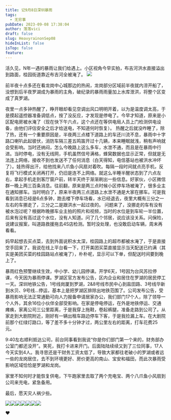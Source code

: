 ```yaml
---
title: 记9月8日深圳暴雨
tags:
  - 无穷事
pubDate: 2023-09-08 17:38:04
author: 落落vici
draft: false
slug: HeavyrainonSep08
hideInList: false
isTop: false
feature:
---
```

活久见，N年一遇的暴雨让我们给遇上。小区视角今早实拍，布吉河洪水直接溢出到路面，桂园街道靠近布吉河全被淹了。 
![](https://raw.githubusercontent.com/cosine00/Image/main/202309081808924.jpg)

前半夜十点多还在看龙岗中心城那边的热闹，龙岗部分区域前半夜就内涝开船了，没想到后半夜罗湖成为暴雨的主角，破纪录的暴雨雨量加上水库泄洪，将整个区变成了真罗湖。

夜里一点多钟热醒了，睁开眼却看见空调出风口明明开着，以为是温度调太高，于是摸起遥控器准备调低点，按了没反应，才发现是停电了。今早才知道，原来是小区配电房被水淹了（现在快下午六点，这个点还在等供电局人员上门检测供电设备，由他们评估安全之后才给送电，不知道何时恢复）。 热醒之后就没咋睡了，除了热，还有一个重要原因是，半夜两三点楼下道路上的车还川流不息，暴雨中十字路口喇叭此起彼伏，消防车隔三差五鸣笛开过十几辆，本来睡眠就浅，稍有声响就会受影响。当时还纳闷，怎么今晚路上这么多车，水泄不通，而且是在暴雨中行进。当时停电，没有无线网，手机虽然信号满格，蜂窝数据也显示正常，但就是无法连上网络，接收不到也发送不了任何消息（白天得知，电信基站也被洪水冲坏了）。娃热得出汗，给他找来八爪鱼小风扇对着吹。每隔一段时间就点亮手机，反复将飞行模式关闭再打开，仍旧是连不上网络。就这么半睡半醒状态到了六点左右，拿起手机走到客厅窗户前，转半天终于渐渐刷出一些信息。好家伙，小区微信群一晚上两三百条消息。往前翻，原来是两三点时候小区停车场被淹了，很多业主在通知挪车。当时明白了，原来半夜两三点道路上水泄不通是大家在挪车。可是我看到消息已经是6点多钟，跑去楼下停车场看，水已经退去，夜里大概有三分之一左右的车挪走了，三分之二是跟洪水一起过夜的。 问题来了，没挪走的车有没有被水泡过呢？根据昨晚挪车业主拍的照片和视频，当时的水位是到车轮一半位置，后来有没有高过这个水位，没有人知道。问了几个邻居，说应该没关系。问保险，说建议报案，叫道路救援拖去4S店检测。暂时没处理，也没敢启动车辆，周末再看看。

妈早起想去买点菜，去到外面说积水太深，桂园路上的超市都被水淹了，于是直接空手回来了。我说在线上平台看一下，打开美团买菜直接显示当天配送已约满（其实是美团买菜的桂园路站点被淹了），朴朴呢，显示可以下单，但配送时间要到晚上了。

暴雨红色预警继续生效，中小学、幼儿园停课。开学6天，1号因为台风苏拉停课，今天因为暴雨停课。罗湖区官方发布公告，区内企业和居住在罗湖的居民停工一天。深圳地铁公告，1号线岗厦到罗湖，2&8号线市民中心到盐田路、3号线华新到水贝、9号线...停运，基本上是把罗湖区排除出地铁范围了。公司发布公告，受暴雨影响无法正常通勤可向人力报备申请居家办公，我们部门17个人，除了领导一个人外，其余16位小伙伴全部受影响。在家是停电停运，在外是地铁停运、交通瘫痪，家离公司三公里距离，于是我穿上拖鞋，卷起裤腿，准备走路到公司了。从家走到大剧院附近，刚好有一辆出租车路边停车下客，于是我捡漏上车。在大剧院前那个红绿灯路口，等了差不多十分钟才过，两公里左右的距离，打车花费25元。

9:40左右顺利抵达公司，前台同事看到我说“你是你们部门第一个来的，财务部办公室门都还没开”。笑死，我打卡进来开门。后面陆陆续续又到了三位同事，17人今天实到4人。我寻思还是干财务工资太低了，导致大家都往老破小的罗湖或者远一些的龙岗居住，去不到环境更好、房价更高的南山、宝安和福田，而此次暴雨受影响区域恰恰是罗湖和龙岗。

家里不知何时才能恢复供电，下午跑家里去取了两个充电宝、两个八爪鱼小风扇到公司来充电，紧急备用。

最后，愿天灾人祸少些。

<gallery>![](https://raw.githubusercontent.com/cosine00/Image/main/202309081808926.jpg)![](https://raw.githubusercontent.com/cosine00/Image/main/202309081808927.jpg)![](https://raw.githubusercontent.com/cosine00/Image/main/202309081808928.jpg)![](https://raw.githubusercontent.com/cosine00/Image/main/202309081808929.jpg)![](https://raw.githubusercontent.com/cosine00/Image/main/202309081808930.jpg)![](https://raw.githubusercontent.com/cosine00/Image/main/202309081808931.jpg)![](https://raw.githubusercontent.com/cosine00/Image/main/202309081808932.jpg)<gallery>



❤